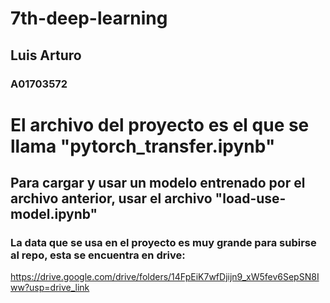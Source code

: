# 7th-deep-learning
## Luis Arturo
### A01703572

# El archivo del proyecto es el que se llama "pytorch_transfer.ipynb"
## Para cargar y usar un modelo entrenado por el archivo anterior, usar el archivo "load-use-model.ipynb"

### La data que se usa en el proyecto es muy grande para subirse al repo, esta se encuentra en drive:
https://drive.google.com/drive/folders/14FpEiK7wfDjijn9_xW5fev6SepSN8Iww?usp=drive_link

